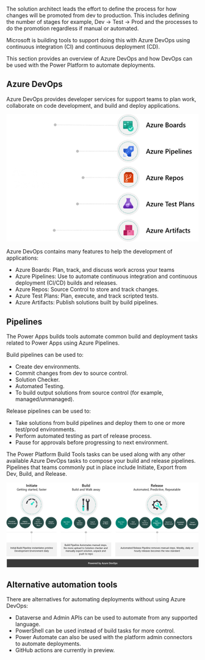 The solution architect leads the effort to define the process for how changes will be promoted from dev to production. This includes defining the number of stages for example, Dev -> Test -> Prod and the processes to do the promotion regardless if manual or automated.

Microsoft is building tools to support doing this with Azure DevOps using continuous integration (CI) and continuous deployment (CD).

This section provides an overview of Azure DevOps and how DevOps can be used with the Power Platform to automate deployments.

## Azure DevOps

Azure DevOps provides developer services for support teams to plan work, collaborate on code development, and build and deploy applications.

![Diagram that shows the collaboration in Azure DevOps.](../media/6-devops.png)

Azure DevOps contains many features to help the development of applications:

- Azure Boards: Plan, track, and discuss work across your teams
- Azure Pipelines: Use to automate continuous integration and continuous deployment (CI/CD) builds and releases.
- Azure Repos: Source Control to store and track changes.
- Azure Test Plans: Plan, execute, and track scripted tests.
- Azure Artifacts: Publish solutions built by build pipelines.

## Pipelines

The Power Apps builds tools automate common build and deployment tasks related to Power Apps using Azure Pipelines.

Build pipelines can be used to:

- Create dev environments.
- Commit changes from dev to source control.
- Solution Checker.
- Automated Testing.
- To build output solutions from source control (for example, managed/unmanaged).

Release pipelines can be used to:

- Take solutions from build pipelines and deploy them to one or more test/prod environments.
- Perform automated testing as part of release process.
- Pause for approvals before progressing to next environment.

The Power Platform Build Tools tasks can be used along with any other available Azure DevOps tasks to compose your build and release pipelines. Pipelines that teams commonly put in place include Initiate, Export from Dev, Build, and Release.

![Diagram of Azure DevOps with Power Platform.](../media/6-alm-devops.png)

## Alternative automation tools

There are alternatives for automating deployments without using Azure DevOps:

- Dataverse and Admin APIs can be used to automate from any supported language.
- PowerShell can be used instead of build tasks for more control.
- Power Automate can also be used with the platform admin connectors to automate deployments.
- GitHub actions are currently in preview.
